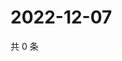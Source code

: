 # 2022-12-07

共 0 条

<!-- BEGIN WEIBO -->
<!-- 最后更新时间 Wed Dec 07 2022 17:00:36 GMT+0800 (China Standard Time) -->

<!-- END WEIBO -->
